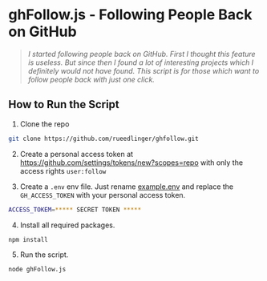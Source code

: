# ghFollow.js - Following People Back on GitHub

> *I started following people back on GitHub. First I thought this feature is useless. But since then I found a lot of interesting projects which I definitely would not have found. This script is for those which want to follow people back with just one click.*

## How to Run the Script

1. Clone the repo

```bash
git clone https://github.com/rueedlinger/ghfollow.git
```

2. Create a personal access token at https://github.com/settings/tokens/new?scopes=repo with only the access rights `user:follow`


3. Create a `.env` env file. Just rename [example.env](example.env) and replace the `GH_ACCESS_TOKEN` with your personal access token. 

```bash
ACCESS_TOKEM=***** SECRET TOKEN *****
```

4. Install all required packages.

```bash
npm install
```

5. Run the script.

```bash
node ghFollow.js
```





